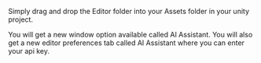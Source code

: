 Simply drag and drop the Editor folder into your Assets folder in your unity project.

You will get a new window option available called AI Assistant. You will also get a new editor preferences tab called AI Assistant where you can enter your api key.
